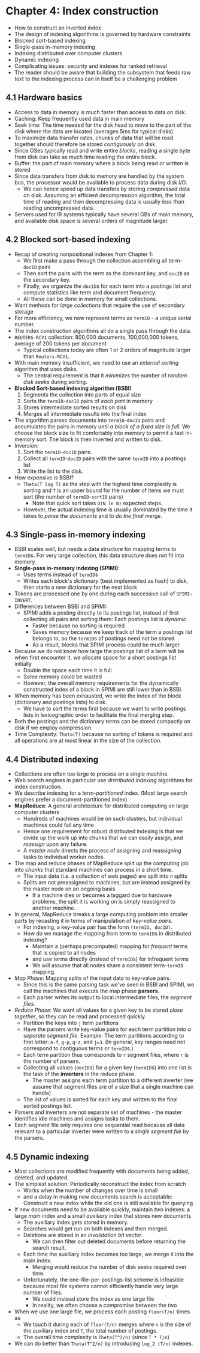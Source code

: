 # Chapter 4: Index construction

- How to construct an inverted index
- The design of indexing algorithms is governed by hardware constraints
- Blocked sort-based indexing
- Single-pass in-memory indexing
- Indexing distributed over computer clusters
- Dynamic indexing
- Complicating issues: security and indexes for ranked retrieval
- The reader should be aware that building the subsystem that feeds raw text to the indexing process can in itself be a challenging problem

## 4.1 Hardware basics

- Access to data in memory is much faster than access to data on disk.
- Caching: Keep frequently used data in main memory
- Seek time: The time needed for the disk head to move to the part of the disk where the data are located (averages 5ms for typical disks)
- To maximize data transfer rates, chunks of data that will be read together should therefore be stored *contiguously* on disk.
- Since OSes typically read and write entire *blocks*, reading a single byte from disk can take as much time reading the entire block.
- Buffer: the part of main memory where a block being read or written is stored
- Since data transfers from disk to memory are handled by the system bus, the processor would be available to process data during disk I/O.
    - We can hence speed up data transfers by storing *compressed* data on disk. Assuming an efficient decompression algorithm, the total time of reading and then decompressing data is usually *less than* reading uncompressed data.
- Servers used for IR systems typically have several GBs of main memory, and available disk space is several orders of magnitude larger.

## 4.2 Blocked sort-based indexing

- Recap of creating nonpositional indexes from Chapter 1:
    - We first make a pass through the collection assembling all term-`docID` pairs
    - Then sort the pairs with the term as the dominant key, and `docID` as the secondary key.
    - Finally, we organize the `docID`s for each term into a postings list and compute statistics like term and document frequency.
    - All these can be done in memory for small collections.
- Want methods for *large collections* that require the use of secondary storage
- For more efficiency, we now represent terms as `termID` - a unique serial number.
- The index construction algorithms all do a single pass through the data.
- `REUTERS-RCV1` collection: 800,000 documents, 100,000,000 tokens, average of 200 tokens per document
    - Typical collections today are often 1 or 2 orders of magnitude larger than `Reuters-RCV1`.
- With main memory insufficient, we need to use an *external sorting* algorithm that uses disks.
    - The central requirement is that it *minimizes* the number of *random disk seeks* during sorting.
- **Blocked Sort-based indexing algorithm (BSBI)**
    1. Segments the collection into parts of equal size
    2. Sorts the `termID`-`docID` pairs of *each part* in memory
    3. Stores intermediate sorted results on disk
    4. Merges all intermediate results into the final index
- The algorithm parses documents into `termID`-`docID` pairs and accumulates the pairs in memory until *a block of a fixed size is full.* We choose the block size to fit comfortably into memory to permit a fast in-memory sort. The block is then inverted and written to disk.
- Inversion:
    1. Sort the `termID`-`docID` pairs.
    2. Collect all `termID`-`docID` pairs with the same `termID` into a postings list
    3. Write the list to the disk.
- How expensive is BSBI?
    - `Theta(T log T)` as the step with the highest time complexity is sorting and `T` is an upper bound for the number of items we must sort (the number of `termID`-`sortID` pairs)
        - Note that quick sort takes `O(N ln N)` expected steps.
    - However, the actual indexing time is usually dominated by the time it takes to *parse the documents* and *to do the final merge*.

## 4.3 Single-pass in-memory indexing

- BSBI scales well, but needs a data structure for mapping terms to `termID`s. For very large collection, this data structure does not fit into memory.
- **Single-pass in-memory indexing (SPIMI)**:
    - Uses terms instead of `termID`s
    - Writes each block's *dictionary* (best implemented as hash) to disk, then starts a new dictionary for the next block
- Tokens are processed one by one during each successive call of `SPIMI-INVERT`.
- Differences between BSBI and SPIMI:
    - SPIMI adds a posting directly to its postings list, instead of first collecting all pairs and sorting them: Each postings list is *dynamic*
        - Faster because no sorting is required
        - Saves memory because we keep track of the term a postings list belongs to, so the `termID`s of postings need not be stored
        - As a result, blocks that SPIMI process could be much larger
- Because we do not know how large the postings list of a term will be when first encounter it, we allocate space for a short postings list initially
    - Double the space each time it is full
    - Some memory could be wasted
    - However, the overall memory requirements for the dynamically constructed index of a block in SPIMI are still lower than in BSBI.
- When memory has been exhausted, we write the index of the block (dictionary and postings lists) to disk.
    - We have to sort the terms first because we want to write postings lists in lexicographic order to facilitate the final merging step.
- Both the postings and the dictionary terms can be stored compactly on disk if we employ compression.
- Time Complexity: `Theta(T)` because no sorting of tokens is required and all operations are at most linear in the size of the collection.

## 4.4 Distributed indexing

- Collections are often too large to process on a single machine.
- Web search engines in particular use *distributed indexing* algorithms for index construction.
- We describe indexing for a *term-partitioned* index. (Most large search engines prefer a document-partitioned index)
- **MapReduce**: A general architecture for distributed computing on large computer clusters
    - Hundreds of machines would be on such clusters, but individual machines could fail any time
    - Hence one requirement for robust distributed indexing is that we divide up the work up into chunks that we can easily assign, and *reassign* upon any failure.
    - A *master node* directs the process of assigning and reassigning tasks to individual worker nodes.
- The map and reduce phases of MapReduce split up the computing job into *chunks* that standard machines can process in a short time.
    - The input data (i.e. a collection of web pages) are split into `n` splits
    - Splits are not preassigned to machines, but are instead assigned by the master node on an ongoing basis
        - If a machine dies or becomes a laggard due to hardware problems, the split it is working on is simply reassigned to another machine.
- In general, MapReduce breaks a large computing problem into smaller parts by recasting it in terms of manipulation of *key-value pairs*.
    - For indexing, a key-value pair has the form `(termID, docID)`.
    - How do we manage the mapping from term to `termID`s in distributed indexing?
        - Maintain a (perhaps precomputed) mapping for *frequent* terms that is copied to all nodes
        - and use terms directly (instead of `termID`s) for infrequent terms
        - We will assume that all nodes share a consistent term-`termID` mapping.
- *Map Phase*: Mapping splits of the input data to key-value pairs.
    - Since this is the same parsing task we've seen in BSBI and SPIMI, we call the machines that execute the map phase **parsers**.
    - Each parser writes its output to local intermediate files, the *segment files*.
- *Reduce Phase*: We want all values for a given key to be stored *close together*, so they can be read and processed quickly.
    - Partition the keys into `j` term partitions
    - Have the parsers write key-value pairs for each term partition into *a separate segment file*.
        Example: The term partitions according to first letter: `a-f`, `g-p`, `q-z`, and `j=3`. (In general, key ranges need not correspond to contiguous terms or `termID`s.)
    - Each term partition thus corresponds to `r` segment files, where `r` is the number of parsers.
    - Collecting all values (`docID`s) for a given key (`termID`s) into one list is the task of the **inverters** in the reduce phase.
        - The master assigns each term partition to a different inverter (we assume that segment files are of a size that a single machine can handle)
    - The list of values is sorted for each key and written to the final sorted postings list.
- Parsers and inverters are not separate set of machines - the master identifies idle machines and assigns tasks to them.
- Each segment file only requires one sequential read because all data relevant to a particular inverter were written to a *single segment file* by the parsers.

## 4.5 Dynamic indexing

- Most collections are modified frequently with documents being added, deleted, and updated.
- The simplest solution: Periodically reconstruct the index from scratch
    - Works when the number of changes over time is small
    - and a delay in making new documents search is acceptable: Construct a new index while the old one is still available for querying
- If new documents need to be available quickly, maintain *two* indexes: a large *main* index and a small *auxiliary* index that stores new documents
    - The auxiliary index gets stored in memory.
    - Searches would get run on both indexes and then merged.
    - Deletions are stored in an *invalidation bit vector*.
        - We can then filter out deleted documents before returning the search result.
    - Each time the auxiliary index becomes too large, we merge it into the main index.
        - Merging would reduce the number of disk seeks required over time.
    - Unfortunately, the one-file-per-postings-list scheme is infeasible because most file systems cannot efficiently handle very large number of files.
        - We could instead store the index as one large file
        - In reality, we often choose a compromise between the two
- When we use one large file, we process each posting `floor(T/n)` times as
    - We touch it during each of `floor(T/n)` merges where `n` is the size of the auxiliary index and `T`, the total number of postings.
    - The overall time complexity is `Theta(T^2/n)` (since `T * T/n`)
- We can do better than `Theta(T^2/n)` by introducing `log_2 (T/n)` indexes.


